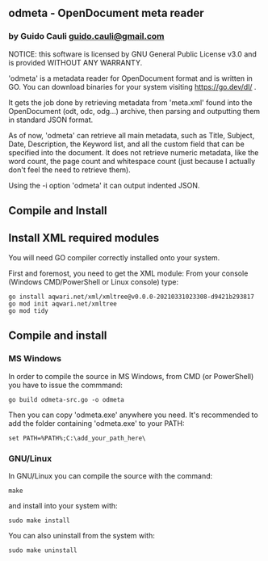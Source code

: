 ## odmeta - OpenDocument meta reader

### by Guido Cauli <guido.cauli@gmail.com>
NOTICE: this software is licensed by GNU General Public License v3.0 and is provided WITHOUT ANY WARRANTY.

'odmeta' is a metadata reader for OpenDocument format and is written in GO. 
You can download binaries for your system visiting https://go.dev/dl/ .

It gets the job done by retrieving metadata from 'meta.xml' found into the OpenDocument
(odt, odc, odg...) archive, then parsing and outputting them in standard JSON format.

As of now, 'odmeta' can retrieve all main metadata, such as Title, Subject, Date, Description, the Keyword list, 
and all the custom field that can be specified into the document. It does not retrieve numeric metadata,
like the word count, the page count and whitespace count (just because I actually don't feel the need to retrieve them).

Using the -i option 'odmeta' it can output indented JSON.

## Compile and Install


## Install XML required modules

You will need GO compiler correctly installed onto your system.

First and foremost, you need to get the XML module:
From your console (Windows CMD/PowerShell or Linux console) type:

~~~
go install aqwari.net/xml/xmltree@v0.0.0-20210331023308-d9421b293817
go mod init aqwari.net/xmltree
go mod tidy
~~~

## Compile and install

### MS Windows

In order to compile the source in MS Windows, from CMD (or PowerShell) you have to issue the commmand:

~~~
go build odmeta-src.go -o odmeta
~~~

Then you can copy 'odmeta.exe' anywhere you need.
It's recommended to add the folder containing 'odmeta.exe' to your PATH:

~~~
set PATH=%PATH%;C:\add_your_path_here\
~~~

### GNU/Linux

In GNU/Linux you can compile the source with the command:
~~~
make
~~~
and install into your system with:
~~~
sudo make install
~~~
You can also uninstall from the system with:
~~~
sudo make uninstall
~~~
